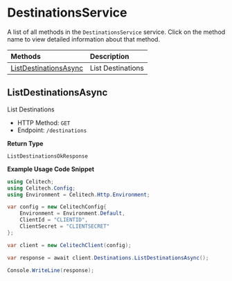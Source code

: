 # DestinationsService

A list of all methods in the `DestinationsService` service. Click on the method name to view detailed information about that method.

| Methods                                         | Description       |
| :---------------------------------------------- | :---------------- |
| [ListDestinationsAsync](#listdestinationsasync) | List Destinations |

## ListDestinationsAsync

List Destinations

- HTTP Method: `GET`
- Endpoint: `/destinations`

**Return Type**

`ListDestinationsOkResponse`

**Example Usage Code Snippet**

```csharp
using Celitech;
using Celitech.Config;
using Environment = Celitech.Http.Environment;

var config = new CelitechConfig{
    Environment = Environment.Default,
	ClientId = "CLIENTID",
	ClientSecret = "CLIENTSECRET"
};

var client = new CelitechClient(config);

var response = await client.Destinations.ListDestinationsAsync();

Console.WriteLine(response);
```
